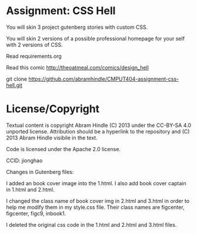 Assignment: CSS Hell
====================

You will skin 3 project gutenberg stories with custom CSS.

You will skin 2 versions of a possible professional homepage for your
self with 2 versions of CSS.

Read requirements.org

Read this comic http://theoatmeal.com/comics/design_hell

git clone https://github.com/abramhindle/CMPUT404-assignment-css-hell.git

License/Copyright
=================

Textual content is copyright Abram Hindle (C) 2013 under the CC-BY-SA
4.0 unported license. Attribution should be a hyperlink to the
repository and (C) 2013 Abram Hindle visibile in the text.

Code is licensed under the Apache 2.0 license.

CCID: jionghao

Changes in Gutenberg files:

I added an book cover image into the 1.html. I also add book cover captain in 1.html and 2.html. 

I changed the class name of book cover img in 2.html and 3.html in order to help me modify them in my style.css file. Their class names are figcenter, figcenter, figc9, inbook1.

I deleted the original css code in the 1.html and 2.html and 3.html files.

